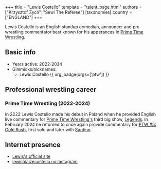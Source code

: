 +++
title = "Lewis Costello"
template = "talent_page.html"
authors = ["Krzysztof Zych", "Sewi The Referee"]
[taxonomies]
country = ["ENGLAND"]
+++

Lewis Costello is an English standup comedian, announcer and pro wrestling commentator best known for his apperances in [Prime Time Wrestling](@/o/ptw.md).

## Basic info

* Years active: 2022-2024
* Gimmicks/nicknames:
  - Lewis Costello {{ org_badge(orgs=['ptw']) }}

## Professional wrestling career 

### Prime Time Wrestling (2022-2024)

In 2022 Lewis Costello made his debut in Poland when he provided English live commentary for [Prime Time Wrestling's](@/o/ptw.md) third big show, [Legends](@/e/ptw/2022-11-26-ptw-3-legends.md). In February 2024 he returned to once again provide commentary for [PTW #5: Gold Rush](@/e/ptw/2024-02-03-ptw-5-gold-rush.md), first solo and later with [Santino](@/w/santino.md).

## Internet presence

* [Lewis's official site](https://www.lewiscostello.co.uk/)
* [lewisblaizecostello on Instagram](https://www.instagram.com/lewisblaizecostello/)
